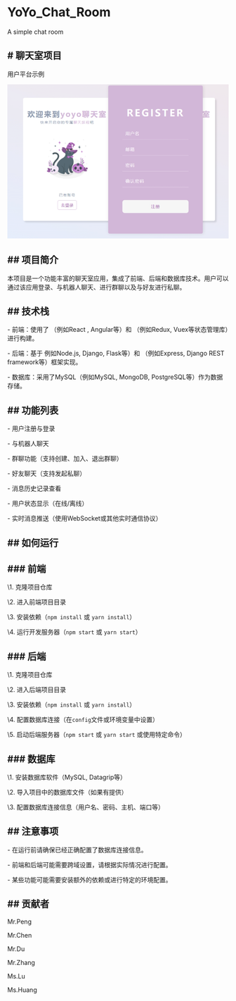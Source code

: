 # YoYo_Chat_Room
A simple chat room



## \# 聊天室项目  

用户平台示例

![666](https://raw.githubusercontent.com/2386425992/-/main/QQ%E5%9B%BE%E7%89%8720240603105522.png)

## ## 项目简介  

  

本项目是一个功能丰富的聊天室应用，集成了前端、后端和数据库技术。用户可以通过该应用登录、与机器人聊天、进行群聊以及与好友进行私聊。  

  

## \## 技术栈  

  

\- 前端：使用了 （例如React , Angular等）和 （例如Redux, Vuex等状态管理库）进行构建。  

\- 后端：基于 例如Node.js, Django, Flask等）和 （例如Express, Django REST framework等）框架实现。  

\- 数据库：采用了MySQL（例如MySQL, MongoDB, PostgreSQL等）作为数据存储。  

  

## \## 功能列表  

  

\- 用户注册与登录  

\- 与机器人聊天  

\- 群聊功能（支持创建、加入、退出群聊）  

\- 好友聊天（支持发起私聊）  

\- 消息历史记录查看  

\- 用户状态显示（在线/离线）  

\- 实时消息推送（使用WebSocket或其他实时通信协议）  

  

## \## 如何运行  

  

## \### 前端  

  

\1. 克隆项目仓库  

\2. 进入前端项目目录  

\3. 安装依赖（`npm install` 或 `yarn install`）  

\4. 运行开发服务器（`npm start` 或 `yarn start`）  

  

## \### 后端  

  

\1. 克隆项目仓库  

\2. 进入后端项目目录  

\3. 安装依赖（`npm install` 或 `yarn install`）  

\4. 配置数据库连接（在`config`文件或环境变量中设置）  

\5. 启动后端服务器（`npm start` 或 `yarn start` 或使用特定命令）  

  

## \### 数据库  

  

\1. 安装数据库软件（MySQL, Datagrip等）  

\2. 导入项目中的数据库文件（如果有提供）  

\3. 配置数据库连接信息（用户名、密码、主机、端口等）  

  

## \## 注意事项  

  

\- 在运行前请确保已经正确配置了数据库连接信息。  

\- 前端和后端可能需要跨域设置，请根据实际情况进行配置。  

\- 某些功能可能需要安装额外的依赖或进行特定的环境配置。  

  

## \## 贡献者  

 Mr.Peng

Mr.Chen	

Mr.Du

Mr.Zhang	

 Ms.Lu

 Ms.Huang






